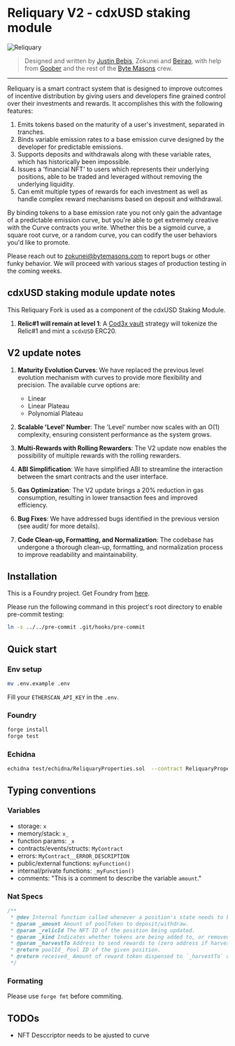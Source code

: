 # Reliquary V2 - cdxUSD staking module

![Reliquary](header.png "Reliquary")

> Designed and written by [Justin Bebis](https://twitter.com/0xBebis_), Zokunei and [Beirao](https://twitter.com/0xBeirao), with help from [Goober](https://twitter.com/0xGoober) and the rest of the [Byte Masons](https://twitter.com/ByteMasons) crew.

---

Reliquary is a smart contract system that is designed to improve outcomes of incentive distribution by giving users and developers fine grained control over their investments and rewards. It accomplishes this with the following features:

1. Emits tokens based on the maturity of a user's investment, separated in tranches.
2. Binds variable emission rates to a base emission curve designed by the developer for predictable emissions.
3. Supports deposits and withdrawals along with these variable rates, which has historically been impossible.
4. Issues a 'financial NFT' to users which represents their underlying positions, able to be traded and leveraged without removing the underlying liquidity.
5. Can emit multiple types of rewards for each investment as well as handle complex reward mechanisms based on deposit and withdrawal.

By binding tokens to a base emission rate you not only gain the advantage of a predictable emission curve, but you're able
to get extremely creative with the Curve contracts you write. Whether this be a sigmoid curve, a square root curve, or a
random curve, you can codify the user behaviors you'd like to promote.

Please reach out to zokunei@bytemasons.com to report bugs or other funky behavior. We will proceed with various stages of production
testing in the coming weeks.

## cdxUSD staking module update notes

This Reliquary Fork is used as a component of the cdxUSD Staking Module.

1. **Relic#1 will remain at level 1**: A [Cod3x vault](https://github.com/Cod3x-Labs/Cod3x-Vault) strategy will tokenize the Relic#1 and mint a `scdxUSD` ERC20.


## V2 update notes

1. **Maturity Evolution Curves**: We have replaced the previous level evolution mechanism with curves to provide more flexibility and precision. The available curve options are:
   - Linear
   - Linear Plateau
   - Polynomial Plateau

2. **Scalable 'Level' Number**: The 'Level' number now scales with an O(1) complexity, ensuring consistent performance as the system grows.

3. **Multi-Rewards with Rolling Rewarders**: The V2 update now enables the possibility of multiple rewards with the rolling rewarders.

4. **ABI Simplification**: We have simplified ABI to streamline the interaction between the smart contracts and the user interface.

5. **Gas Optimization**: The V2 update brings a 20% reduction in gas consumption, resulting in lower transaction fees and improved efficiency.

6. **Bug Fixes**: We have addressed bugs identified in the previous version (see audit/ for more details).

7. **Code Clean-up, Formatting, and Normalization**: The codebase has undergone a thorough clean-up, formatting, and normalization process to improve readability and maintainability.

## Installation

This is a Foundry project. Get Foundry from [here](https://github.com/foundry-rs/foundry).

Please run the following command in this project's root directory to enable pre-commit testing:

```bash
ln -s ../../pre-commit .git/hooks/pre-commit
```

## Quick start

### Env setup
```bash
mv .env.example .env
```
Fill your `ETHERSCAN_API_KEY` in the `.env`.

### Foundry
```bash
forge install
forge test
```

### Echidna
```bash
echidna test/echidna/ReliquaryProperties.sol  --contract ReliquaryProperties --config test/echidna/config1_fast.yaml
```

## Typing conventions

### Variables

-   storage: `x`
-   memory/stack: `x_`
-   function params: `_x`
-   contracts/events/structs: `MyContract`
-   errors: `MyContract__ERROR_DESCRIPTION`
-   public/external functions: `myFunction()`
-   internal/private functions: `_myFunction()`
-   comments: "This is a comment to describe the variable `amount`."

### Nat Specs

```js
/**
 * @dev Internal function called whenever a position's state needs to be modified.
 * @param _amount Amount of poolToken to deposit/withdraw.
 * @param _relicId The NFT ID of the position being updated.
 * @param _kind Indicates whether tokens are being added to, or removed from, a pool.
 * @param _harvestTo Address to send rewards to (zero address if harvest should not be performed).
 * @return poolId_ Pool ID of the given position.
 * @return received_ Amount of reward token dispensed to `_harvestTo` on harvest.
 */
```

### Formating

Please use `forge fmt` before commiting.

## TODOs

-   NFT Desccriptor needs to be ajusted to curve